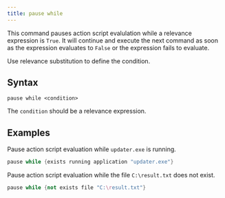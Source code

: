 ```yaml
---
title: pause while
---
```


This command pauses action script evalulation while a relevance expression is
`True`. It will continue and execute the next command as soon as the expression
evaluates to `False` or the expression fails to evaluate.

Use relevance substitution to define the condition.

## Syntax

    pause while <condition>

The `condition` should be a relevance expression.

## Examples

Pause action script evaluation while `updater.exe` is running.

```actionscript
pause while {exists running application "updater.exe"}
```

Pause action script evaluation while the file `C:\result.txt` does not exist.

```actionscript
pause while {not exists file "C:\result.txt"}
```
